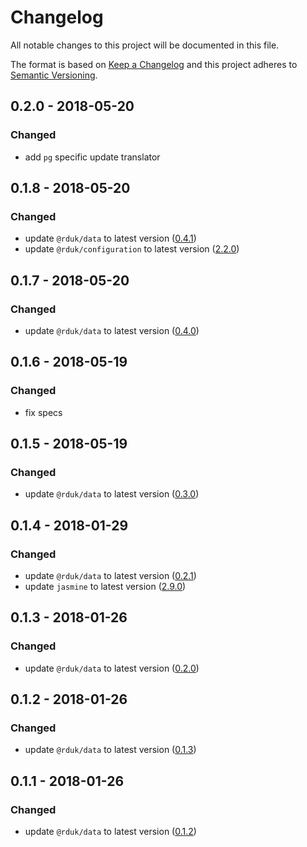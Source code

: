 # Changelog
All notable changes to this project will be documented in this file.

The format is based on [Keep a Changelog](http://keepachangelog.com/en/1.0.0/)
and this project adheres to [Semantic Versioning](http://semver.org/spec/v2.0.0.html).

## 0.2.0 - 2018-05-20
### Changed
- add `pg` specific update translator

## 0.1.8 - 2018-05-20
### Changed
- update `@rduk/data` to latest version ([0.4.1](https://github.com/rd-uk/rduk-data/releases/tag/v0.4.1))
- update `@rduk/configuration` to latest version ([2.2.0](https://github.com/rd-uk/rduk-configuration/releases/tag/2.2.0))

## 0.1.7 - 2018-05-20
### Changed
- update `@rduk/data` to latest version ([0.4.0](https://github.com/rd-uk/rduk-data/releases/tag/v0.4.0))

## 0.1.6 - 2018-05-19
### Changed
- fix specs

## 0.1.5 - 2018-05-19
### Changed
- update `@rduk/data` to latest version ([0.3.0](https://github.com/rd-uk/rduk-data/releases/tag/0.3.0))

## 0.1.4 - 2018-01-29
### Changed
- update `@rduk/data` to latest version ([0.2.1](https://github.com/rd-uk/rduk-data/releases/tag/0.2.1))
- update `jasmine` to latest version ([2.9.0](https://github.com/jasmine/jasmine/releases/tag/v2.9.0))

## 0.1.3 - 2018-01-26
### Changed
- update `@rduk/data` to latest version ([0.2.0](https://github.com/rd-uk/rduk-data/releases/tag/0.2.0))

## 0.1.2 - 2018-01-26
### Changed
- update `@rduk/data` to latest version ([0.1.3](https://github.com/rd-uk/rduk-data/releases/tag/0.1.3))

## 0.1.1 - 2018-01-26
### Changed
- update `@rduk/data` to latest version ([0.1.2](https://github.com/rd-uk/rduk-data/releases/tag/0.1.2))
